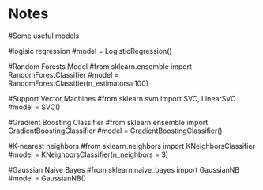 # Notes

#Some useful models

#logisic regression
#model = LogisticRegression()

#Random Forests Model
#from sklearn.ensemble import RandomForestClassifier
#model = RandomForestClassifier(n_estimators=100)

#Support Vector Machines
#from sklearn.svm import SVC, LinearSVC
#model = SVC()

#Gradient Boosting Classifier
#from sklearn.ensemble import GradientBoostingClassifier
#model = GradientBoostingClassifier()

#K-nearest neighbors
#from sklearn.neighbors import KNeighborsClassifier
#model = KNeighborsClassifier(n_neighbors = 3)

#Gaussian Naive Bayes
#from sklearn.naive_bayes import GaussianNB
#model = GaussianNB()
